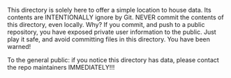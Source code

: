 This directory is solely here to offer a simple location to house data. Its contents are INTENTIONALLY ignore by Git.
NEVER commit the contents of this directory, even locally. Why? If you commit, and push to a public
repository, you have exposed private user information to the public. Just play it safe, and avoid committing files
in this directory. You have been warned!

To the general public: if you notice this directory has data, please contact the repo maintainers IMMEDIATELY!!!